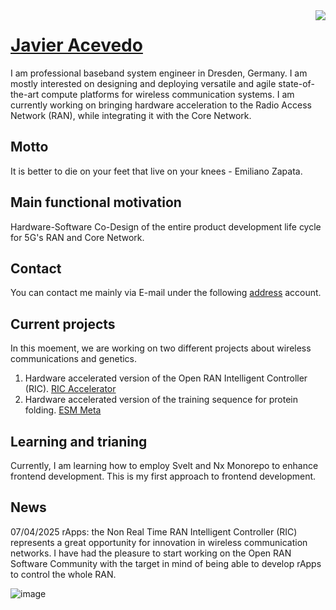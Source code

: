 <img align="right" src="https://github-readme-stats.vercel.app/api?username=jracevedob&count_private=true&include_all_commits=true"/>

# [Javier Acevedo](https://jracevedob.github.io) 

I am professional baseband system engineer in Dresden, Germany. I am mostly interested on designing and deploying 
versatile and agile state-of-the-art compute platforms for wireless communication systems. I am currently working on bringing hardware acceleration to the Radio Access Network (RAN), while integrating it with the Core Network. 

## Motto

It is better to die on your feet that live on your knees - Emiliano Zapata.

## Main functional motivation
Hardware-Software Co-Design of the entire product development life cycle for 5G's RAN and Core Network.


## Contact

You can contact me mainly via E-mail under the following [address](mailto:jracevedob@gmail.com) account.

## Current projects

In this moement, we are working on two different projects about wireless communications and genetics.
1. Hardware accelerated version of the Open RAN Intelligent Controller (RIC). [RIC Accelerator]()
2. Hardware accelerated version of the training sequence for protein folding.  [ESM Meta](https://github.com/jracevedob/esm)

## Learning and trianing

Currently, I am learning how to employ Svelt and Nx Monorepo to enhance frontend development. This is my first approach to frontend development.

## News
07/04/2025 rApps: the Non Real Time RAN Intelligent Controller (RIC) represents a great opportunity for innovation in wireless communication networks.
I have had the pleasure to start working on the Open RAN Software Community with the target in mind of being able to develop rApps to control the whole RAN.

![image](https://github.com/user-attachments/assets/90e67d4b-7ae4-4e0b-b37a-1a29ef5fae51)
